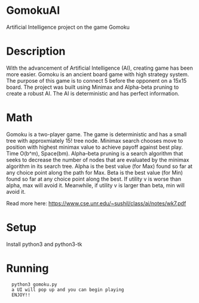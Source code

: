 # GomokuAI
Artificial Intelligence project on the game Gomoku

# Description
With the advancement of Artificial Intelligence (AI), creating game has been more easier. Gomoku is an ancient board game with high strategy system. The purpose of this game is to connect 5 before the opponent on a 15x15 board. The project was built using Minimax and Alpha-beta pruning to create a robust AI. The AI is deterministic and has perfect information. 

# Math
Gomoku is a two-player game. The game is deterministic and has a small tree with approxmiately 15! tree node. Minimax search chooses move to position with highest minimax value to achieve payoff against best play. Time O(b^m), Space(bm). Alpha–beta pruning is a search algorithm that seeks to decrease the number of nodes that are evaluated by the minimax algorithm in its search tree. Alpha is the best value (for Max) found so far at any choice point along the path for Max. Beta is the best value (for Min) found so far at any choice point along the best. If utility v is worse than alpha, max will avoid it. Meanwhile, if utility v is larger than beta, min will avoid it.

Read more here: https://www.cse.unr.edu/~sushil/class/ai/notes/wk7.pdf

# Setup
Install python3 and python3-tk

# Running
```
  python3 gomoku.py
  a UI will pop up and you can begin playing
  ENJOY!!
```
